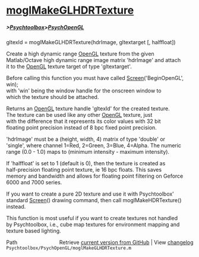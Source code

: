 # [moglMakeGLHDRTexture](moglMakeGLHDRTexture)
##### >[Psychtoolbox](Psychtoolbox)>[PsychOpenGL](PsychOpenGL)

gltexId = moglMakeGLHDRTexture(hdrImage, gltextarget [, halffloat])  
  
Create a high dynamic range [OpenGL](OpenGL) texture from the given  
Matlab/Octave high dynamic range image matrix 'hdrImage' and attach  
it to the [OpenGL](OpenGL) texture target of type 'gltextarget'.  
  
Before calling this function you must have called [Screen](Screen)('BeginOpenGL', win);  
with 'win' being the window handle for the onscreen window to  
which the texture should be attached.  
  
Returns an [OpenGL](OpenGL) texture handle 'gltexId' for the created texture.  
The texture can be used like any other [OpenGL](OpenGL) texture, just  
with the difference that it represents its color values with 32 bit  
floating point precision instead of 8 bpc fixed point precision.  
  
'hdrImage' must be a (height, width, 4) matrix of type 'double' or  
'single', where channel 1=Red, 2=Green, 3=Blue, 4=Alpha. The numeric  
range (0.0 - 1.0) maps to (minimum intensity - maximum intensity).  
  
If 'halffloat' is set to 1 (default is 0), then the texture is created as  
half-precision floating point texture, ie 16 bpc floats. This saves  
memory and bandwidth and allows for floating point filtering on Geforce  
6000 and 7000 series.  
  
If you want to create a pure 2D texture and use it with Psychtoolbox'  
standard [Screen](Screen)() drawing command, then call moglMakeHDRTexture() instead.  
  
This function is most useful if you want to create textures not handled  
by Psychtoolbox, i.e., cube map textures for environment mapping and  
texture based lighting.  




<div class="code_header" style="text-align:right;">
  <span style="float:left;">Path&nbsp;&nbsp;</span> <span class="counter">Retrieve <a href=
  "https://raw.github.com/Psychtoolbox-3/Psychtoolbox-3/beta/Psychtoolbox/PsychOpenGL/moglMakeGLHDRTexture.m">current version from GitHub</a> | View <a href=
  "https://github.com/Psychtoolbox-3/Psychtoolbox-3/commits/beta/Psychtoolbox/PsychOpenGL/moglMakeGLHDRTexture.m">changelog</a></span>
</div>
<div class="code">
  <code>Psychtoolbox/PsychOpenGL/moglMakeGLHDRTexture.m</code>
</div>

